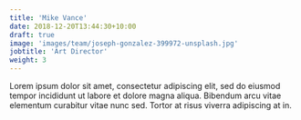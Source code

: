 ```yaml
---
title: 'Mike Vance'
date: 2018-12-20T13:44:30+10:00
draft: true
image: 'images/team/joseph-gonzalez-399972-unsplash.jpg'
jobtitle: 'Art Director'
weight: 3
---
```


Lorem ipsum dolor sit amet, consectetur adipiscing elit, sed do eiusmod tempor incididunt ut labore et dolore magna aliqua. Bibendum arcu vitae elementum curabitur vitae nunc sed. Tortor at risus viverra adipiscing at in.
